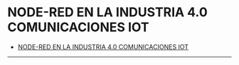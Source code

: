 # NODE-RED EN LA INDUSTRIA 4.0 COMUNICACIONES IOT

- [NODE-RED EN LA INDUSTRIA 4.0 COMUNICACIONES IOT](#node-red-en-la-industria-40-comunicaciones-iot)

- - -
